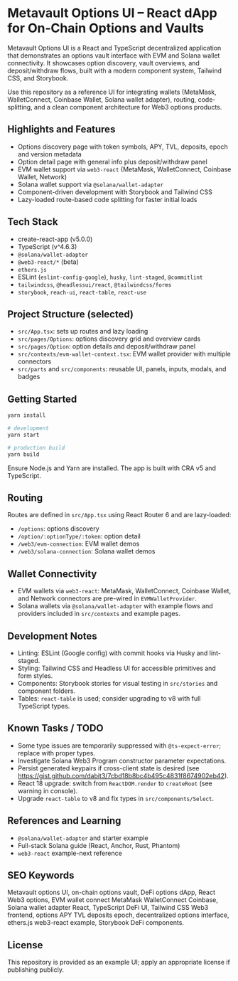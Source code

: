 # Metavault Options UI – React dApp for On‑Chain Options and Vaults

Metavault Options UI is a React and TypeScript decentralized application that demonstrates an options vault interface with EVM and Solana wallet connectivity. It showcases option discovery, vault overviews, and deposit/withdraw flows, built with a modern component system, Tailwind CSS, and Storybook.

Use this repository as a reference UI for integrating wallets (MetaMask, WalletConnect, Coinbase Wallet, Solana wallet adapter), routing, code-splitting, and a clean component architecture for Web3 options products.

## Highlights and Features

- Options discovery page with token symbols, APY, TVL, deposits, epoch and version metadata
- Option detail page with general info plus deposit/withdraw panel
- EVM wallet support via `web3-react` (MetaMask, WalletConnect, Coinbase Wallet, Network)
- Solana wallet support via `@solana/wallet-adapter`
- Component-driven development with Storybook and Tailwind CSS
- Lazy-loaded route-based code splitting for faster initial loads

## Tech Stack

- create-react-app (v5.0.0)
- TypeScript (v^4.6.3)
- `@solana/wallet-adapter`
- `@web3-react/*` (beta)
- `ethers.js`
- ESLint (`eslint-config-google`), `husky`, `lint-staged`, `@commitlint`
- `tailwindcss`, `@headlessui/react`, `@tailwindcss/forms`
- `storybook`, `reach-ui`, `react-table`, `react-use`

## Project Structure (selected)

- `src/App.tsx`: sets up routes and lazy loading
- `src/pages/Options`: options discovery grid and overview cards
- `src/pages/Option`: option details and deposit/withdraw panel
- `src/contexts/evm-wallet-context.tsx`: EVM wallet provider with multiple connectors
- `src/parts` and `src/components`: reusable UI, panels, inputs, modals, and badges

## Getting Started

```bash
yarn install

# development
yarn start

# production build
yarn build
```

Ensure Node.js and Yarn are installed. The app is built with CRA v5 and TypeScript.

## Routing

Routes are defined in `src/App.tsx` using React Router 6 and are lazy-loaded:

- `/options`: options discovery
- `/option/:optionType/:token`: option detail
- `/web3/evm-connection`: EVM wallet demos
- `/web3/solana-connection`: Solana wallet demos

## Wallet Connectivity

- EVM wallets via `web3-react`: MetaMask, WalletConnect, Coinbase Wallet, and Network connectors are pre-wired in `EVMWalletProvider`.
- Solana wallets via `@solana/wallet-adapter` with example flows and providers included in `src/contexts` and example pages.

## Development Notes

- Linting: ESLint (Google config) with commit hooks via Husky and lint-staged.
- Styling: Tailwind CSS and Headless UI for accessible primitives and form styles.
- Components: Storybook stories for visual testing in `src/stories` and component folders.
- Tables: `react-table` is used; consider upgrading to v8 with full TypeScript types.

## Known Tasks / TODO

- Some type issues are temporarily suppressed with `@ts-expect-error`; replace with proper types.
- Investigate Solana Web3 Program constructor parameter expectations.
- Persist generated keypairs if cross-client state is desired (see https://gist.github.com/dabit3/7cbd18b8bc4b495c4831f8674902eb42).
- React 18 upgrade: switch from `ReactDOM.render` to `createRoot` (see warning in console).
- Upgrade `react-table` to v8 and fix types in `src/components/Select`.

## References and Learning

- `@solana/wallet-adapter` and starter example
- Full-stack Solana guide (React, Anchor, Rust, Phantom)
- `web3-react` example-next reference

## SEO Keywords

Metavault options UI, on-chain options vault, DeFi options dApp, React Web3 options, EVM wallet connect MetaMask WalletConnect Coinbase, Solana wallet adapter React, TypeScript DeFi UI, Tailwind CSS Web3 frontend, options APY TVL deposits epoch, decentralized options interface, ethers.js web3-react example, Storybook DeFi components.

## License

This repository is provided as an example UI; apply an appropriate license if publishing publicly.